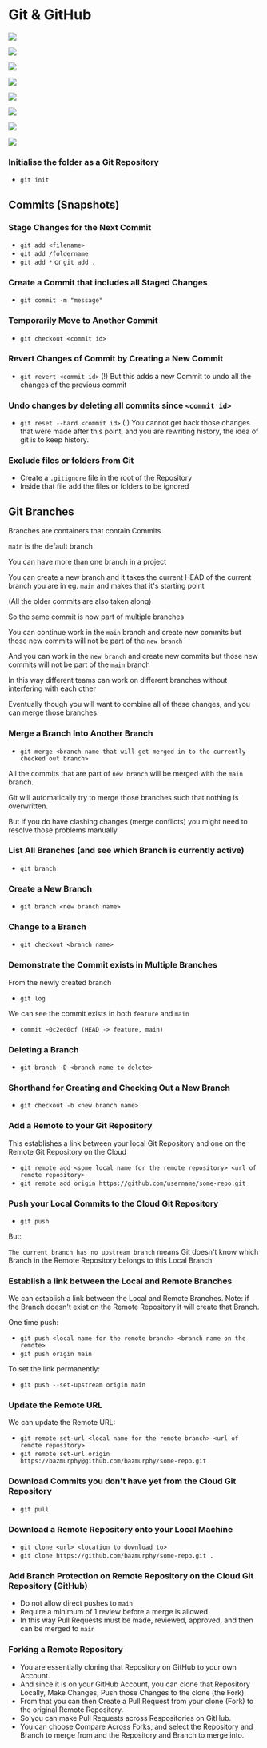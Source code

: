 # Git & GitHub

![](02-01.png)

![](02-02.png)

![](02-03.png)

![](02-04.png)

![](02-05.png)

![](02-06.png)

![](02-07.png)

![](02-08.png)

### Initialise the folder as a Git Repository

- `git init`

## Commits (Snapshots)

### Stage Changes for the Next Commit

- `git add <filename>`
- `git add /foldername`
- `git add *` or `git add .`

### Create a Commit that includes all Staged Changes

- `git commit -m "message"`

### Temporarily Move to Another Commit

- `git checkout <commit id>`

### Revert Changes of Commit by Creating a New Commit

- `git revert <commit id>`
  (!) But this adds a new Commit to undo all the changes of the previous commit

### Undo changes by deleting all commits since `<commit id>`

- `git reset --hard <commit id>`
  (!) You cannot get back those changes that were made after this point, and you are rewriting history, the idea of git is to keep history.

### Exclude files or folders from Git

- Create a `.gitignore` file in the root of the Repository
- Inside that file add the files or folders to be ignored

## Git Branches

Branches are containers that contain Commits

`main` is the default branch

You can have more than one branch in a project

You can create a new branch and it takes the current HEAD of the current branch you are in eg. `main` and makes that it's starting point

(All the older commits are also taken along)

So the same commit is now part of multiple branches

You can continue work in the `main` branch and create new commits but those new commits will not be part of the `new branch`

And you can work in the `new branch` and create new commits but those new commits will not be part of the `main` branch

In this way different teams can work on different branches without interfering with each other

Eventually though you will want to combine all of these changes, and you can merge those branches.

### Merge a Branch Into Another Branch

- `git merge <branch name that will get merged in to the currently checked out branch>`

All the commits that are part of `new branch` will be merged with the `main` branch.

Git will automatically try to merge those branches such that nothing is overwritten.

But if you do have clashing changes (merge conflicts) you might need to resolve those problems manually.

### List All Branches (and see which Branch is currently active)

- `git branch`

### Create a New Branch

- `git branch <new branch name>`

### Change to a Branch

- `git checkout <branch name>`

### Demonstrate the Commit exists in Multiple Branches

From the newly created branch

- `git log`

We can see the commit exists in both `feature` and `main`

- `commit ~0c2ec0cf (HEAD -> feature, main)`

### Deleting a Branch

- `git branch -D <branch name to delete>`

### Shorthand for Creating and Checking Out a New Branch

- `git checkout -b <new branch name>`

### Add a Remote to your Git Repository

This establishes a link between your local Git Repository and one on the Remote Git Repository on the Cloud

- `git remote add <some local name for the remote repository> <url of remote repository>`
- `git remote add origin https://github.com/username/some-repo.git`

### Push your Local Commits to the Cloud Git Repository

- `git push`

But:

`The current branch has no upstream branch` means Git doesn't know which Branch in the Remote Repository belongs to this Local Branch

### Establish a link between the Local and Remote Branches

We can establish a link between the Local and Remote Branches.
Note: if the Branch doesn't exist on the Remote Repository it will create that Branch.

One time push:

- `git push <local name for the remote branch> <branch name on the remote>`
- `git push origin main`

To set the link permanently:

- `git push --set-upstream origin main`

### Update the Remote URL

We can update the Remote URL:

- `git remote set-url <local name for the remote branch> <url of remote repository>`
- `git remote set-url origin https://bazmurphy@github.com/bazmurphy/some-repo.git`

### Download Commits you don't have yet from the Cloud Git Repository

- `git pull`

### Download a Remote Repository onto your Local Machine

- `git clone <url> <location to download to>`
- `git clone https://github.com/bazmurphy/some-repo.git .`

### Add Branch Protection on Remote Repository on the Cloud Git Repository (GitHub)

- Do not allow direct pushes to `main`
- Require a minimum of 1 review before a merge is allowed
- In this way Pull Requests must be made, reviewed, approved, and then can be merged to `main`

### Forking a Remote Repository

- You are essentially cloning that Repository on GitHub to your own Account.
- And since it is on your GitHub Account, you can clone that Repository Locally, Make Changes, Push those Changes to the clone (the Fork)
- From that you can then Create a Pull Request from your clone (Fork) to the original Remote Repository.
- So you can make Pull Requests across Respositories on GitHub.
- You can choose Compare Across Forks, and select the Repository and Branch to merge from and the Repository and Branch to merge into.
